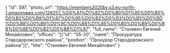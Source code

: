 {
    "id": 597,
    "photo_url": "https://members2020by.s3.eu-north-1.amazonaws.com/128257_%D0%A1%D1%82%D0%B0%D1%85%D0%B5%D0%B2%D0%B8%D1%87%D0%95%D0%B2%D0%B3%D0%B5%D0%BD%D0%B8%D0%B9%D0%9C%D0%B8%D1%85%D0%B0%D0%B9%D0%BB%D0%BE%D0%B2%D0%B8%D1%87",
    "full_name": "Стахевич Евгений Михайлович",
    "offices": "[{\"id\": \"05-20\", \"name\": \"Прокуратура Стародорожского района\", \"position\": \"Прокурор Стародорожского района\"}]",
    "title": "Стахевич Евгений Михайлович"
}